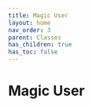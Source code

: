 ```yaml
---
title: Magic User
layout: home
nav_order: 3
parent: Classes
has_children: true
has_toc: false
---
```


# Magic User